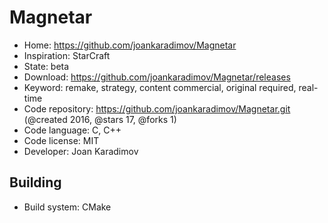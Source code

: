 # Magnetar

- Home: https://github.com/joankaradimov/Magnetar
- Inspiration: StarCraft
- State: beta
- Download: https://github.com/joankaradimov/Magnetar/releases
- Keyword: remake, strategy, content commercial, original required, real-time
- Code repository: https://github.com/joankaradimov/Magnetar.git (@created 2016, @stars 17, @forks 1)
- Code language: C, C++
- Code license: MIT
- Developer: Joan Karadimov

## Building

- Build system: CMake

